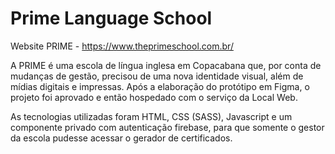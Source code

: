 # Prime Language School

Website PRIME - https://www.theprimeschool.com.br/


A PRIME é uma escola de língua inglesa em Copacabana que, por conta de mudanças de gestão, precisou de uma nova identidade visual, além de mídias digitais e impressas.
Após a elaboração do protótipo em Figma, o projeto foi aprovado e então hospedado com o serviço da Local Web.

As tecnologias utilizadas foram HTML, CSS (SASS), Javascript e um componente privado com autenticação firebase, para que somente o gestor da escola pudesse acessar o gerador de certificados.
